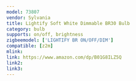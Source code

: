 ```yaml
---
model: 73807
vendor: Sylvania
title: Lightify Soft White Dimmable BR30 Bulb
category: bulb
supports: on/off, brightness
zigbeemodel: ['LIGHTIFY BR ON/OFF/DIM']
compatible: [z2m]
mlink: 
link: https://www.amazon.com/dp/B01G8ILZ5Q
link2: 
link3: 
---
```

